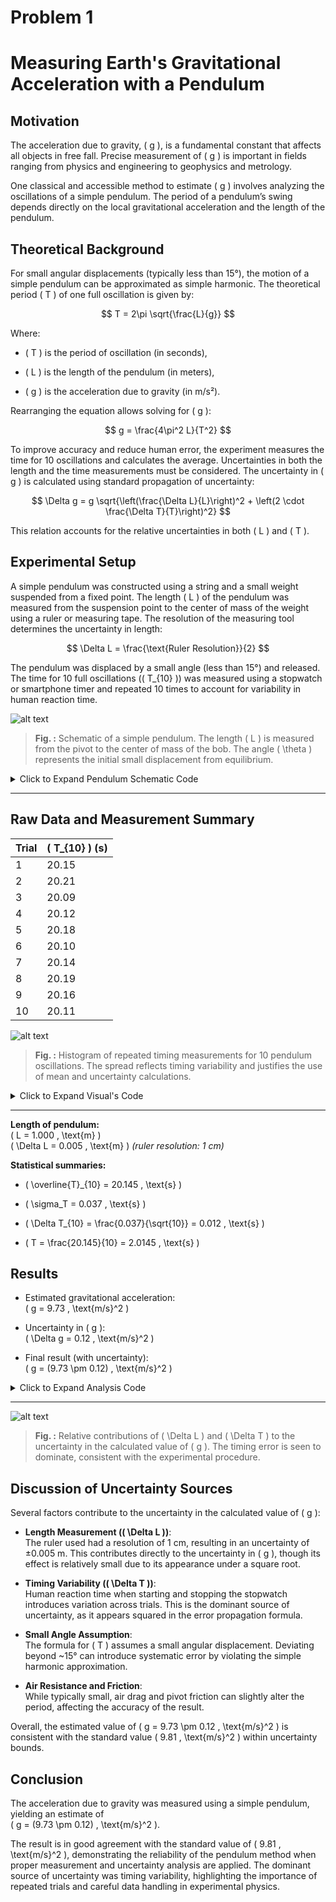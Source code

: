 # Problem 1
# Measuring Earth's Gravitational Acceleration with a Pendulum
## Motivation

The acceleration due to gravity, \( g \), is a fundamental constant that affects all objects in free fall. Precise measurement of \( g \) is important in fields ranging from physics and engineering to geophysics and metrology.

One classical and accessible method to estimate \( g \) involves analyzing the oscillations of a simple pendulum. The period of a pendulum’s swing depends directly on the local gravitational acceleration and the length of the pendulum.


## Theoretical Background

For small angular displacements (typically less than 15°), the motion of a simple pendulum can be approximated as simple harmonic. The theoretical period \( T \) of one full oscillation is given by:

$$
T = 2\pi \sqrt{\frac{L}{g}}
$$

Where:
- \( T \) is the period of oscillation (in seconds),

- \( L \) is the length of the pendulum (in meters),

- \( g \) is the acceleration due to gravity (in m/s²).

Rearranging the equation allows solving for \( g \):

$$
g = \frac{4\pi^2 L}{T^2}
$$

To improve accuracy and reduce human error, the experiment measures the time for 10 oscillations and calculates the average. Uncertainties in both the length and the time measurements must be considered. The uncertainty in \( g \) is calculated using standard propagation of uncertainty:

$$
\Delta g = g \sqrt{\left(\frac{\Delta L}{L}\right)^2 + \left(2 \cdot \frac{\Delta T}{T}\right)^2}
$$

This relation accounts for the relative uncertainties in both \( L \) and \( T \).

## Experimental Setup

A simple pendulum was constructed using a string and a small weight suspended from a fixed point. The length \( L \) of the pendulum was measured from the suspension point to the center of mass of the weight using a ruler or measuring tape. The resolution of the measuring tool determines the uncertainty in length:

$$
\Delta L = \frac{\text{Ruler Resolution}}{2}
$$

The pendulum was displaced by a small angle (less than 15°) and released. The time for 10 full oscillations (\( T_{10} \)) was measured using a stopwatch or smartphone timer and repeated 10 times to account for variability in human reaction time.

![alt text](<Simple Pendulum Schematic.png>)

> **Fig. :** Schematic of a simple pendulum. The length \( L \) is measured from the pivot to the center of mass of the bob. The angle \( \theta \) represents the initial small displacement from equilibrium.

<details>
<summary>Click to Expand Pendulum Schematic Code</summary>

<pre><code>
import matplotlib.pyplot as plt
import numpy as np

# Parameters
L = 1.0  # length of the pendulum
theta = np.radians(10)  # small displacement angle in radians

# Points
origin = np.array([0, 0])
bob = np.array([L * np.sin(theta), -L * np.cos(theta)])

# Arc for theta
arc_theta = np.linspace(0, theta, 100)
arc_x = 0.2 * np.sin(arc_theta)
arc_y = -0.2 * np.cos(arc_theta)

# Plot setup
plt.figure(figsize=(6, 6))
plt.plot([origin[0], bob[0]], [origin[1], bob[1]], color='black', linewidth=2, label="String (L)")
plt.plot(arc_x, arc_y, color='gray', linestyle='--')
plt.plot([0, 0], [0, -L], color='lightgray', linestyle=':')
plt.plot(bob[0], bob[1], 'o', color='blue', markersize=10)

# Labels
plt.text(bob[0] + 0.05, bob[1], "Bob", fontsize=10)
plt.text(-0.15, -L / 2, "L", fontsize=12)
plt.text(0.1, -0.05, r"$\theta$", fontsize=12)

# Formatting
plt.xlim(-1.2, 1.2)
plt.ylim(-1.2, 0.2)
plt.gca().set_aspect('equal')
plt.axis('off')
plt.title("Simple Pendulum Schematic")
plt.savefig("pendulum_schematic.png", bbox_inches='tight')
plt.close()
</code></pre>

</details>


---

## Raw Data and Measurement Summary

|      Trial   |       \( T_{10} \) (s)   |
|--------------|---------------------------|
|       1      |          20.15            |
|       2      |          20.21            |
|       3      |          20.09            |
|       4      |          20.12            |
|       5      |          20.18            |
|       6      |          20.10            |
|       7      |          20.14            |
|       8      |          20.19            |
|       9      |          20.16            |
|       10     |          20.11            |



![alt text](<Distribution of Measured Times for 10 Oscillations.png>)

> **Fig. :** Histogram of repeated timing measurements for 10 pendulum oscillations. The spread reflects timing variability and justifies the use of mean and uncertainty calculations.

<details>
<summary>Click to Expand Visual's Code</summary>

<pre><code>
import matplotlib.pyplot as plt

T10_measurements = [20.15, 20.21, 20.09, 20.12, 20.18,
                    20.10, 20.14, 20.19, 20.16, 20.11]

plt.figure(figsize=(8, 5))
plt.hist(T10_measurements, bins=7, color='skyblue', edgecolor='black')
plt.title("Distribution of Measured Times for 10 Oscillations")
plt.xlabel("Time for 10 Oscillations (s)")
plt.ylabel("Frequency")
plt.grid(True)
plt.savefig("t10_measurements_histogram.png")
plt.close()

</code></pre>

</details>

---

**Length of pendulum:**  
\( L = 1.000 \, \text{m} \)  
\( \Delta L = 0.005 \, \text{m} \)  *(ruler resolution: 1 cm)*

**Statistical summaries:**  
- \( \overline{T}_{10} = 20.145 \, \text{s} \) 

- \( \sigma_T = 0.037 \, \text{s} \)  

- \( \Delta T_{10} = \frac{0.037}{\sqrt{10}} = 0.012 \, \text{s} \) 

- \( T = \frac{20.145}{10} = 2.0145 \, \text{s} \)

## Results

- Estimated gravitational acceleration:  
  \( g = 9.73 \, \text{m/s}^2 \)

- Uncertainty in \( g \):  
  \( \Delta g = 0.12 \, \text{m/s}^2 \)

- Final result (with uncertainty):  
  \( g = (9.73 \pm 0.12) \, \text{m/s}^2 \)

<details>
<summary>Click to Expand Analysis Code</summary>

<pre><code>
import numpy as np

# Given values
L = 1.000       # length in meters
dL = 0.005      # uncertainty in length

T10_avg = 20.145   # average time for 10 oscillations
sigma_T = 0.037    # standard deviation of T10
n = 10

# Calculate mean time and uncertainty
T = T10_avg / 10
dT = sigma_T / np.sqrt(n)

# Calculate g
g = (4 * np.pi**2 * L) / T**2

# Propagate uncertainty
dg = g * np.sqrt((dL / L)**2 + (2 * dT / T)**2)

g, dg
</code></pre>

</details>

---

![alt text](g_uncertainty_contributions.png)

> **Fig. :** Relative contributions of \( \Delta L \) and \( \Delta T \) to the uncertainty in the calculated value of \( g \). The timing error is seen to dominate, consistent with the experimental procedure.

## Discussion of Uncertainty Sources

Several factors contribute to the uncertainty in the calculated value of \( g \):

- **Length Measurement (\( \Delta L \))**:  
  The ruler used had a resolution of 1 cm, resulting in an uncertainty of ±0.005 m. This contributes directly to the uncertainty in \( g \), though its effect is relatively small due to its appearance under a square root.

- **Timing Variability (\( \Delta T \))**:  
  Human reaction time when starting and stopping the stopwatch introduces variation across trials. This is the dominant source of uncertainty, as it appears squared in the error propagation formula.

- **Small Angle Assumption**:  
  The formula for \( T \) assumes a small angular displacement. Deviating beyond ~15° can introduce systematic error by violating the simple harmonic approximation.

- **Air Resistance and Friction**:  
  While typically small, air drag and pivot friction can slightly alter the period, affecting the accuracy of the result.

Overall, the estimated value of \( g = 9.73 \pm 0.12 \, \text{m/s}^2 \) is consistent with the standard value \( 9.81 \, \text{m/s}^2 \) within uncertainty bounds.

## Conclusion

The acceleration due to gravity was measured using a simple pendulum, yielding an estimate of  
\( g = (9.73 \pm 0.12) \, \text{m/s}^2 \).

The result is in good agreement with the standard value of \( 9.81 \, \text{m/s}^2 \), demonstrating the reliability of the pendulum method when proper measurement and uncertainty analysis are applied. The dominant source of uncertainty was timing variability, highlighting the importance of repeated trials and careful data handling in experimental physics.
